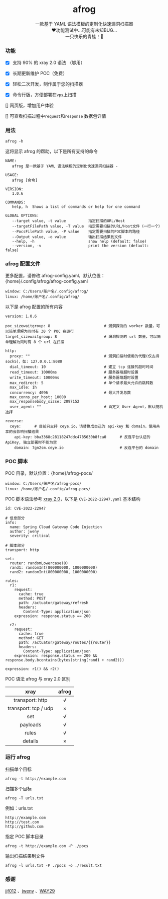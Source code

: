 <h1 align="center">afrog</h1>
<p align="center">一款基于 YAML 语法模板的定制化快速漏洞扫描器<br/>❤️功能测试中...可能有未知BUG...<br/>一只快乐的青蛙！🐸</p>

### 功能

* [x] 支持 90% 的 xray 2.0 语法 （够用）

* [x] 长期更新维护 POC（免费）

* [x] 轻松二次开发，制作属于您的扫描器

* [x] 命令行版，方便部署在`vps`上扫描

[]  网页版，增加用户体验

[] 可查看扫描过程中`request`和`response` 数据包详情

### 用法
```
afrog -h
```
这将显示 afrog 的帮助，以下是所有支持的命令
```
NAME:
   afrog 是一款基于 YAML 语法模板的定制化快速漏洞扫描器 -  

USAGE:
   afrog [命令]

VERSION:
   1.0.6

COMMANDS:
   help, h  Shows a list of commands or help for one command

GLOBAL OPTIONS:
   --target value, -t value          指定扫描的URL/Host
   --targetFilePath value, -T value  指定需要扫描的URL/Host文件（一行一个）
   --PocsFilePath value, -P value    指定需要扫描的POC脚本的路径
   --Output value, -o value          输出扫描结果到文件
   --help, -h                        show help (default: false)
   --version, -v                     print the version (default: false)
```
### afrog 配置文件
更多配置，请修改 afrog-config.yaml，默认位置：{home}/.config/afrog/afrog-config.yaml
```
window: C:/Users/账户名/.config/afrog/
linux: /home/账户名/.config/afrog/
```
以下是 afrog 配置的所有内容
```
version: 1.0.6

poc_sizewaitgroup: 8                        # 漏洞探测的 worker 数量，可以简单理解为同时有 30 个 POC 在运行
target_sizewaitgroup: 8                     # 漏洞探测的 url 数量，可以简单理解为同时有 8 个 url 在扫描  

http:
  proxy: ""                                 # 漏洞扫描时使用的代理(仅支持sock5)，如: 127.0.0.1:8080
  dial_timeout: 10                          # 建立 tcp 连接的超时时间
  read_timeout: 10000ms                     # 服务器端超时设置
  write_timeout: 10000ms                    # 服务器端超时设置
  max_redirect: 5                           # 单个请求最大允许的跳转数
  max_idle: 1h
  concurrency: 4096                         # 最大并发总数
  max_conns_per_host: 10000
  max_responsebody_sizse: 2097152
  user_agent: ""                            # 自定义 User-Agent，默认随机选择

reverse:
  ceye:      # 目前只支持 ceye.io，请替换成自己的 api-key 和 domain，使用共享的会影响扫描结果
    api-key: bba3368c28118247ddc4785630b8fca0      # 反连平台认证的 ApiKey, 独立部署时不能为空
    domain: 7gn2sm.ceye.io                         # 反连平台的 domain
```
### POC 脚本
POC 目录，默认位置：{home}/afrog-pocs/
```
window: C:/Users/账户名/afrog-pocs/
linux: /home/账户名/.config/afrog-pocs/
```
POC 脚本语法参考  [xray 2.0](https://docs.xray.cool/#/guide/poc/v2)，以下是 `CVE-2022-22947.yaml` 基本结构

```
id: CVE-2022-22947

# 信息部分
info:
  name: Spring Cloud Gateway Code Injection
  author: jweny
  severity: critical
    
# 脚本部分
transport: http

set:
  router: randomLowercase(8)
  rand1: randomInt(800000000, 1000000000)
  rand2: randomInt(800000000, 1000000000)
  
rules:
  r1:
    request:
      cache: true
      method: POST
      path: /actuator/gateway/refresh
      headers:
        Content-Type: application/json
    expression: response.status == 200

  r2:
    request:
      cache: true
      method: GET
      path: /actuator/gateway/routes/{{router}}
      headers:
        Content-Type: application/json
    expression: response.status == 200 && response.body.bcontains(bytes(string(rand1 + rand2)))
    
expression: r1() && r2()
```

POC 语法 afrog 与 xray 2.0 区别

|         xray          | afrog |
| :-------------------: | :---: |
|    transport: http    |   √   |
| transport: tcp  / udp |   ×   |
|          set          |   √   |
|       payloads        |   √   |
|         rules         |   √   |
|        details        |   ×   |

### 运行 afrog
扫描单个目标
```
afrog -t http://example.com
```
扫描多个目标
```
afrog -T urls.txt
```
例如：urls.txt
```
http://example.com
http://test.com
http://github.com
```
指定 POC 脚本目录
```
afrog -t http://example.com -P ./pocs
```
输出扫描结果到文件
```
afrog -l urls.txt -P ./pocs -o ./result.txt
```

### 感谢

[jjf012](https://github.com/jjf012) 、[jweny](https://github.com/jweny) 、[WAY29](https://github.com/WAY29)

